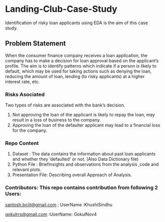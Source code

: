 # Landing-Club-Case-Study
Identification of risky loan applicants using EDA is the aim of this case study. 

## Problem Statement
When the consumer finance company receives a loan application, the company has to make a decision for loan approval based on the applicant’s profile. The aim is to identify patterns which indicate if a person is likely to default, which may be used for taking actions such as denying the loan, reducing the amount of loan, lending (to risky applicants) at a higher interest rate, etc.
### Risks Asociated
Two types of risks are associated with the bank’s decision.
1. Not approving the loan of the applicant is likely to repay the loan, may result in a loss of business to the company.
2. Approving the loan of the defaulter applicant  may lead to a financial loss for the company.

### Repo Content
1. Dataset          : The data  contains the information about past loan applicants and whether they ‘defaulted’ or not. (Also Data Dictionary file) 
2. Python File      : Briefinsights and observations from the analysis ,code and relevant plots.
3. Presentation File: Describing overall Approach of Analysis.

### Contributors: This repo contains contribution from following 2 Users:
santosh.bciit@gmail.com ; UserName :KhushiSindhu

gokulrrs@gmail.com  :UserName: GokulNov4
